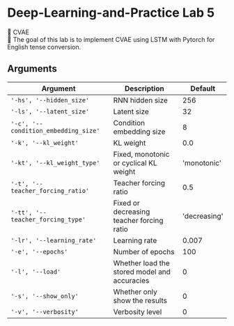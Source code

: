 # Deep-Learning-and-Practice Lab 5
🚀 CVAE  
🏹 The goal of this lab is to implement CVAE using LSTM with Pytorch for English tense conversion.



## Arguments
|Argument|Description|Default|
|---|---|---|
|`'-hs', '--hidden_size'`|RNN hidden size|256|
|`'-ls', '--latent_size'`|Latent size|32|
|`'-c', '--condition_embedding_size'`|Condition embedding size|8|
|`'-k', '--kl_weight'`|KL weight|0.0|
|`'-kt', '--kl_weight_type'`|Fixed, monotonic or cyclical KL weight|'monotonic'|
|`'-t', '--teacher_forcing_ratio'`|Teacher forcing ratio|0.5|
|`'-tt', '--teacher_forcing_type'`|Fixed or decreasing teacher forcing ratio|'decreasing'|
|`'-lr', '--learning_rate'`|Learning rate|0.007|
|`'-e', '--epochs'`|Number of epochs|100|
|`'-l', '--load'`|Whether load the stored model and accuracies|0|
|`'-s', '--show_only'`|Whether only show the results|0|
|`'-v', '--verbosity'`|Verbosity level|0|